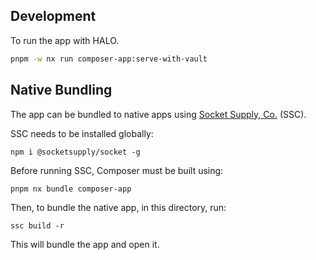 ## Development

To run the app with HALO.

```bash
pnpm -w nx run composer-app:serve-with-vault
```

## Native Bundling

The app can be bundled to native apps using [Socket Supply, Co.](https://socketsupply.co/) (SSC).

SSC needs to be installed globally:

`npm i @socketsupply/socket -g`

Before running SSC, Composer must be built using:

`pnpm nx bundle composer-app`

Then, to bundle the native app, in this directory, run:

`ssc build -r`

This will bundle the app and open it.

